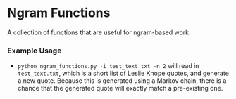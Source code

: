 # Ngram Functions

A collection of functions that are useful for ngram-based work.

### Example Usage

- `python ngram_functions.py -i test_text.txt -n 2` will read in `test_text.txt`, which is a short list of Leslie Knope quotes, and generate a new quote. Because this is generated using a Markov chain, there is a chance that the generated quote will exactly match a pre-existing one.